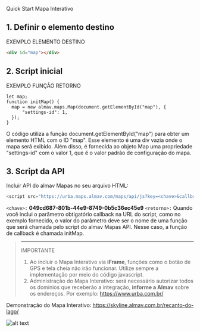 Quick Start Mapa Interativo

## 1. Definir o elemento destino

EXEMPLO ELEMENTO DESTINO

```html
<div id="map"></div>
```

## 2. Script inicial

EXEMPLO FUNÇÃO RETORNO
```javscript
let map;
function initMap() {
  map = new almav.maps.Map(document.getElementById("map"), {
      "settings-id": 1,
  });
}
```
O código utiliza a função document.getElementById("map") para obter um elemento HTML com o ID "map". Esse elemento é uma div vazia onde o mapa será exibido. Além disso, é fornecida ao objeto Map uma propriedade "settings-id" com o valor 1, que é o valor padrão de configuração do mapa.

## 3. Script da API

Incluir API do almav Mapas no seu arquivo HTML:
```javascript
<script src="https://urba.maps.almav.com/maps/api/js?key=<chave>&callback=<retorno>" async></script>
```
`<chave>:` **049cd687-801b-44e9-8749-0b5c36ec45e9**
`<retorno>:` Quando você inclui o parâmetro obtigatório callback na URL do script, como no exemplo fornecido, o valor do parâmetro deve ser o nome de uma função que será chamada pelo script do almav Mapas API. Nesse caso, a função de callback é chamada initMap.

> ---
> IMPORTANTE
> 1. Ao incluir o Mapa Interativo via **iFrame**, funções como o botão de GPS e tela cheia não irão funcionar. Utilize sempre a implementação por meio do código javascript.
> 2. Administração do Mapa Interativo: será necessário autorizar todos os domínios que receberão a integração, **informe a Almav** sobre os endereços. Por exemplo: https://www.urba.com.br/

Demonstração do Mapa Interativo: https://skyline.almav.com.br/recanto-do-lago/

![alt text]([https://maps.almav.com/maps/assets/Ma63ae86-1c36-42d4-bcfc-a953ddbfb546/thumb01.jpg](https://h3-skyline.maps.almav.com/maps/assets/049cd687-801b-44e9-8749-0b5c36ec45e9/thumb01.jpg)https://h3-skyline.maps.almav.com/maps/assets/049cd687-801b-44e9-8749-0b5c36ec45e9/thumb01.jpg)
